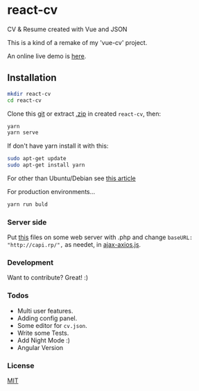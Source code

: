 # react-cv

CV &amp; Resume created with Vue and JSON

This is a kind of a remake of my 'vue-cv' project.

An online live demo is [here](http://smanzy.us.to/react-cv).

## Installation

```sh
mkdir react-cv
cd react-cv
```

Clone this [git](https://github.com/ristep/react-cv.git) or extract [.zip](https://github.com/ristep/react-cv/archive/master.zip) in created `react-cv`, then:

```sh
yarn
yarn serve
```

If don't have yarn install it with this:

```sh
sudo apt-get update
sudo apt-get install yarn
```

For other than Ubuntu/Debian see [this article](https://yarnpkg.com/lang/en/docs/install/)

For production environments...

```sh
yarn run buld
```

### Server side

Put [this](https://github.com/ristep/vue-cv/tree/master/src/server-side) files on some web server with .php
and change `baseURL: "http://capi.rp/",` as needet, in [ajax-axios.js](https://github.com/ristep/vue-cv/blob/master/src/ajax-axios.js).

### Development

Want to contribute? Great! :)

### Todos

- Multi user features.
- Adding config panel.
- Some editor for `cv.json`.
- Write some Tests.
- Add Night Mode :)
- Angular Version

### License

[MIT](https://opensource.org/licenses/MIT)
